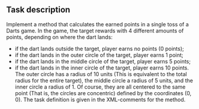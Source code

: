 ## Task description

Implement a  method that calculates the earned points in a single toss of a Darts game. In the game, the target rewards with 4 different amounts of points, depending on where the dart lands:
- if the dart lands outside the target, player earns no points (0 points);
- if the dart lands in the outer circle of the target, player earns 1 point;
- if the dart lands in the middle circle of the target, player earns 5 points;
- if the dart lands in the inner circle of the target, player earns 10 points.  
The outer circle has a radius of 10 units (This is equivalent to the total radius for the entire target), the middle circle a radius of 5 units, and the inner circle a radius of 1. Of course, they are all centered to the same point (That is, the circles are concentric) defined by the coordinates (0, 0). The task definition is given in the XML-comments for the method.